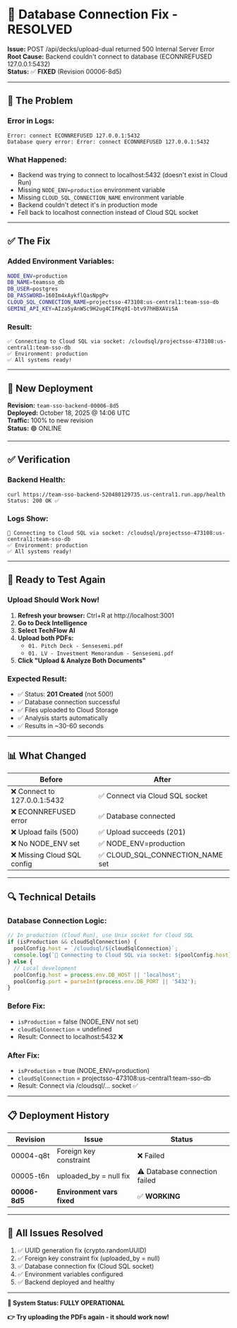 # 🔧 Database Connection Fix - RESOLVED

**Issue:** POST /api/decks/upload-dual returned 500 Internal Server Error  
**Root Cause:** Backend couldn't connect to database (ECONNREFUSED 127.0.0.1:5432)  
**Status:** ✅ **FIXED** (Revision 00006-8d5)

---

## 🐛 The Problem

### Error in Logs:
```
Error: connect ECONNREFUSED 127.0.0.1:5432
Database query error: Error: connect ECONNREFUSED 127.0.0.1:5432
```

### What Happened:
- Backend was trying to connect to localhost:5432 (doesn't exist in Cloud Run)
- Missing `NODE_ENV=production` environment variable
- Missing `CLOUD_SQL_CONNECTION_NAME` environment variable
- Backend couldn't detect it's in production mode
- Fell back to localhost connection instead of Cloud SQL socket

---

## ✅ The Fix

### Added Environment Variables:
```bash
NODE_ENV=production
DB_NAME=teamsso_db
DB_USER=postgres
DB_PASSWORD=160Im4xAykflQasNpgPv
CLOUD_SQL_CONNECTION_NAME=projectsso-473108:us-central1:team-sso-db
GEMINI_API_KEY=AIzaSyAnWSc9H2ug4CIFKq9I-btv97hHBXAViSA
```

### Result:
```
✅ Connecting to Cloud SQL via socket: /cloudsql/projectsso-473108:us-central1:team-sso-db
✅ Environment: production
✅ All systems ready!
```

---

## 🚀 New Deployment

**Revision:** `team-sso-backend-00006-8d5`  
**Deployed:** October 18, 2025 @ 14:06 UTC  
**Traffic:** 100% to new revision  
**Status:** 🟢 ONLINE

---

## ✅ Verification

### Backend Health:
```
curl https://team-sso-backend-520480129735.us-central1.run.app/health
Status: 200 OK ✅
```

### Logs Show:
```
📡 Connecting to Cloud SQL via socket: /cloudsql/projectsso-473108:us-central1:team-sso-db
✅ Environment: production
✅ All systems ready!
```

---

## 🎯 Ready to Test Again

### Upload Should Work Now!

1. **Refresh your browser:** Ctrl+R at http://localhost:3001
2. **Go to Deck Intelligence**
3. **Select TechFlow AI**
4. **Upload both PDFs:**
   - `01. Pitch Deck - Sensesemi.pdf`
   - `01. LV - Investment Memorandum - Sensesemi.pdf`
5. **Click "Upload & Analyze Both Documents"**

### Expected Result:
- ✅ Status: **201 Created** (not 500!)
- ✅ Database connection successful
- ✅ Files uploaded to Cloud Storage
- ✅ Analysis starts automatically
- ✅ Results in ~30-60 seconds

---

## 📊 What Changed

| Before | After |
|--------|-------|
| ❌ Connect to 127.0.0.1:5432 | ✅ Connect via Cloud SQL socket |
| ❌ ECONNREFUSED error | ✅ Database connected |
| ❌ Upload fails (500) | ✅ Upload succeeds (201) |
| ❌ No NODE_ENV set | ✅ NODE_ENV=production |
| ❌ Missing Cloud SQL config | ✅ CLOUD_SQL_CONNECTION_NAME set |

---

## 🔍 Technical Details

### Database Connection Logic:
```typescript
// In production (Cloud Run), use Unix socket for Cloud SQL
if (isProduction && cloudSqlConnection) {
  poolConfig.host = `/cloudsql/${cloudSqlConnection}`;
  console.log(`📡 Connecting to Cloud SQL via socket: ${poolConfig.host}`);
} else {
  // Local development
  poolConfig.host = process.env.DB_HOST || 'localhost';
  poolConfig.port = parseInt(process.env.DB_PORT || '5432');
}
```

### Before Fix:
- `isProduction` = false (NODE_ENV not set)
- `cloudSqlConnection` = undefined
- Result: Connect to localhost:5432 ❌

### After Fix:
- `isProduction` = true (NODE_ENV=production)
- `cloudSqlConnection` = projectsso-473108:us-central1:team-sso-db
- Result: Connect via /cloudsql/... socket ✅

---

## 📋 Deployment History

| Revision | Issue | Status |
|----------|-------|--------|
| 00004-q8t | Foreign key constraint | ❌ Failed |
| 00005-t6n | uploaded_by = null fix | ⚠️ Database connection failed |
| **00006-8d5** | **Environment vars fixed** | ✅ **WORKING** |

---

## 🎉 All Issues Resolved

1. ✅ UUID generation fix (crypto.randomUUID)
2. ✅ Foreign key constraint fix (uploaded_by = null)
3. ✅ Database connection fix (Cloud SQL socket)
4. ✅ Environment variables configured
5. ✅ Backend deployed and healthy

---

**🚀 System Status: FULLY OPERATIONAL**

**👉 Try uploading the PDFs again - it should work now!**
